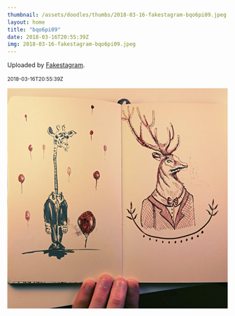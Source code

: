 ```yaml
---
thumbnail: /assets/doodles/thumbs/2018-03-16-fakestagram-bqo6pi09.jpeg
layout: home
title: "bqo6pi09"
date: 2018-03-16T20:55:39Z
img: 2018-03-16-fakestagram-bqo6pi09.jpeg
---
```


Uploaded by [Fakestagram](https://github.com/opyate/fakestagram).

<small>2018-03-16T20:55:39Z</small>

![Uploaded by Fakestagram](2018-03-16-fakestagram-bqo6pi09.jpeg)
